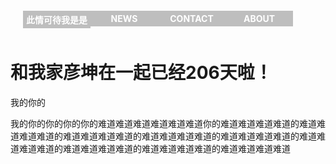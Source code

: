 <!DOCTYPE html>
<html lang="en">
<head>
    <meta charset="UTF-8">
    <title>梦幻南泉——遇见Mr.right</title>
<style>
ul
{
list-style-type:none;
margin:10px;
padding:10px;
overflow:hidden;
}
li
{
float:left;
}
a:link,a:visited
{
display:block;
width:100px;
font-weight:bold;
color:#FFFFFF;
background-color:#bebebe;
text-align:center;
padding:4px;
text-decoration:none;
text-transform:uppercase;
}
a:hover,a:active
{
background-color:#cc0000;
}
</style>
</head>
<body>
<ul>
<li><a href="#home">此情可待我是是</a></li>
<li><a href="#news">News</a></li>
<li><a href="#contact">Contact</a></li>
<li><a href="#about">About</a></li>
</ul>
<h1>和我家彦坤在一起已经206天啦！</h1>
<p>我的你的</p>
<div class="background">
<div class="transbox">
<p>
我的你的你的你的你的难道难道难道难道难道难道你的难道难道难道难道的难道难道难道难道的难道难道难道难道的难道难道难道难道的难道难道难道难道的难道难道难道难道的难道难道难道难道的难道难道难道难道的难道难道难道难道
</p>
</div>
</div>
</body>
</html>

